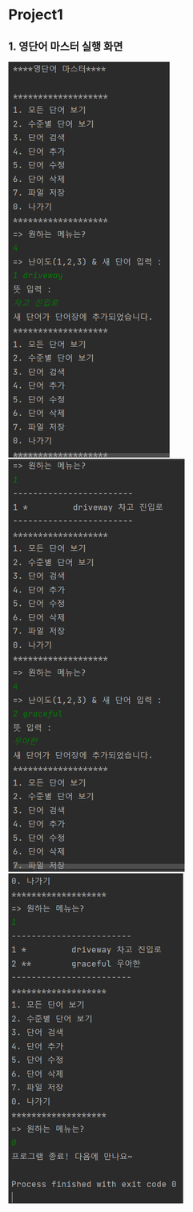 # Project1

## 1. 영단어 마스터 실행 화면

<img src='https://github.com/Y-eseong/Project1/blob/32adedd81a049c15a76f312abbe8b819fb797146/screenshot/%EC%98%81%EB%8B%A8%EC%96%B41.png'>
<img src='https://github.com/Y-eseong/Project1/blob/5c416575b064faaf6405a0d091554d7a569634cc/screenshot/%EC%98%81%EB%8B%A8%EC%96%B42.png'>
<img src='https://github.com/Y-eseong/Project1/blob/5c416575b064faaf6405a0d091554d7a569634cc/screenshot/%EC%98%81%EB%8B%A8%EC%96%B43.png'>
